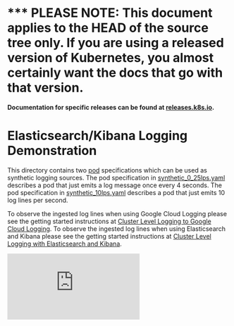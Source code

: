 <!-- BEGIN MUNGE: UNVERSIONED_WARNING -->

<!-- BEGIN STRIP_FOR_RELEASE -->

<h1>*** PLEASE NOTE: This document applies to the HEAD of the source
tree only. If you are using a released version of Kubernetes, you almost
certainly want the docs that go with that version.</h1>

<strong>Documentation for specific releases can be found at
[releases.k8s.io](http://releases.k8s.io).</strong>

<!-- END STRIP_FOR_RELEASE -->

<!-- END MUNGE: UNVERSIONED_WARNING -->
# Elasticsearch/Kibana Logging Demonstration
This directory contains two [pod](../../docs/pods.md) specifications which can be used as synthetic
logging sources. The pod specification in [synthetic_0_25lps.yaml](synthetic_0_25lps.yaml)
describes a pod that just emits a log message once every 4 seconds. The pod specification in
[synthetic_10lps.yaml](synthetic_10lps.yaml)
describes a pod that just emits 10 log lines per second.

To observe the ingested log lines when using Google Cloud Logging please see the getting
started instructions
at [Cluster Level Logging to Google Cloud Logging](../../docs/getting-started-guides/logging.md).
To observe the ingested log lines when using Elasticsearch and Kibana please see the getting
started instructions
at [Cluster Level Logging with Elasticsearch and Kibana](../../docs/getting-started-guides/logging-elasticsearch.md).


<!-- BEGIN MUNGE: GENERATED_ANALYTICS -->
[![Analytics](https://kubernetes-site.appspot.com/UA-36037335-10/GitHub/examples/logging-demo/README.md?pixel)]()
<!-- END MUNGE: GENERATED_ANALYTICS -->
